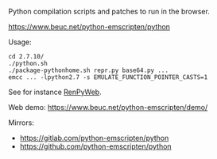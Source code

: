 Python compilation scripts and patches to run in the browser.

<https://www.beuc.net/python-emscripten/python>

Usage:

`cd 2.7.10/`  
`./python.sh`  
`./package-pythonhome.sh repr.py base64.py ...`  
`emcc ... -lpython2.7 -s EMULATE_FUNCTION_POINTER_CASTS=1`

See for instance [RenPyWeb](https://github.com/renpy/renpyweb).

Web demo: <https://www.beuc.net/python-emscripten/demo/>

Mirrors:

- <https://gitlab.com/python-emscripten/python>
- <https://github.com/python-emscripten/python>
